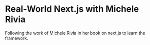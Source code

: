 # Real-World Next.js with Michele Rivia

Following the work of Michele Rivia in her book on next.js to learn the
framework.
